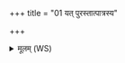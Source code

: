 +++
title = "01 यत् पुरस्तात्पात्रस्य"

+++
<details><summary>मूलम् (WS)</summary>

यत् पुरस्तात्पात्रस्य श्छिरं करोत्यर्षः प्रतिग्रहीतुर्मुखे जायते ॥ १ ॥
</details>